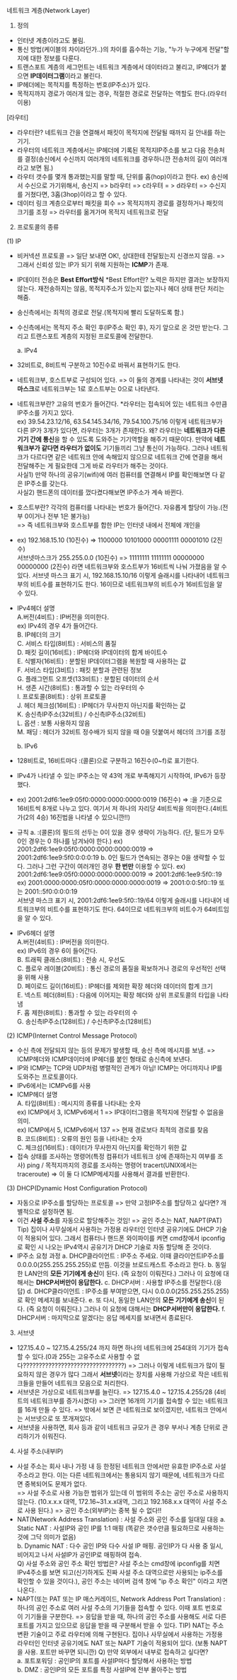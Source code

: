 네트워크 계층(Network Layer)

1. 정의

- 인터넷 계층이라고도 불림.
- 통신 방법(케이블의 차이라던가..)의 차이를 흡수하는 기능, "누가 누구에게 전달"할지에 대한 정보를 다룬다.
- 트랜스포트 계층의 세그먼트는 네트워크 계층에서 데이터라고 불리고, IP헤더가 붙으면 **IP데이터그램**이라고 불린다.
- IP헤더에는 목적지를 특정하는 번호(IP주소)가 있다.
- 목적지까지 경로가 여러개 있는 경우, 적절한 경로로 전달하는 역할도 한다.(라우터 이용)

[라우터]

- 라우터란? 네트워크 간을 연결해서 패킷이 목적지에 전달될 때까지 길 안내를 하는 기기.
- 라우터의 네트워크 계층에서는 IP헤더에 기록된 목적지IP주소를 보고 다음 전송처를 결정(송신에서 수신까지 여러개의 네트워크를 경우하니깐 전송처의 길이 여러개라고 보면 됨.)
- 라우터 갯수를 몇개 통과했는지를 말할 때, 단위를 홉(hop)이라고 한다. ex) 송신에서 수신으로 가기위해서, 송신지 => b라우터 => c라우텨 = > d라우터 => 수신지 를 거쳤다면, 3홉(3hop)이라고 할 수 있다.
- 데이터 링크 계층으로부터 패킷을 회수 => 목적지까지 경로를 결정하거나 패킷의 크기를 조정 => 라우터를 옮겨가며 목적지 네트워크로 전달

2. 프로토콜의 종류

(1) IP

- 비커넥션 프로토콜 => 일단 보내면 OK!, 상대한테 전달됬는지 신경쓰지 않음. => 그래서 신뢰성 있는 IP가 되기 위해 지원하는 **ICMP**가 존재.
- IP데이터 전송은 **Best Effort방식**
  \*Best Effort란? 노력은 하지만 결과는 보장하지 않는다. 재전송하지는 않음, 목적지주소가 있는지 없는지나 헤더 상태 판단 처리는 해줌.
- 송신측에서는 최적의 경로로 전달.(목적지에 빨리 도달하도록 함.)
- 수신측에서는 목적지 주소 확인 후(IP주소 확인 후), 자기 앞으로 온 것만 받는다. 그리고 트랜스포트 계층의 지정된 프로토콜에 전달한다.

  a. IPv4

- 32비트로, 8비트씩 구분하고 10진수로 바꿔서 표현하기도 한다.
- 네트워크부, 호스트부로 구성되어 있다. => 이 둘의 경계를 나타내는 것이 **서브넷 마스크**로 네트워크부는 1로 호스트부는 0으로 나타낸다.
- 네트워크부란? 고유의 번호가 들어간다. \*라우터는 접속되어 있는 네트워크 수만큼 IP주소를 가지고 있다.  
  ex) 39.54.23.12/16, 63.54.145.34/16, 79.54.100.75/16 이렇게 네트워크부가 다른 IP가 3개가 있다면, 라우터는 3개가 존재한다. 왜? 라우터는 **네트워크가 다른 기기 간에 통신**을 할 수 있도록 도와주는 기기역할을 해주기 때문이다. 만약에 **네트워크부가 같다면 라우터가 없이도** 기기들끼리 그냥 통신이 가능하다. 그러나 네트워크가 다르다면 같은 네트워크 안에 속해있지 않으므로 네트워크 간에 연결을 해서 전달해주는 게 필요한데 그게 바로 라우터가 해주는 것이다.  
  사실1) 만약 하나의 공유기(wifi)에 여러 컴퓨터를 연결해서 IP를 확인해보면 다 같은 IP주소를 갖는다.  
  사실2) 핸드폰의 데이터를 껐다켰다해보면 IP주소가 계속 바뀐다.
- 호스트부란? 각각의 컴퓨터를 나타내는 번호가 들어간다. 자유롭게 할당이 가능.(전부 0이거나 전부 1은 불가능)  
  => 즉 네트워크부와 호스트부를 합한 IP는 인터넷 내에서 전체에 개인을
- ex) 192.168.15.10 (10진수) => 1100000 10101000 00001111 00001010 (2진수)  
   서브넷마스크가 255.255.0.0 (10진수) => 11111111 11111111 00000000 00000000 (2진수) 라면 네트워크부와 호스트부가 16비트씩 나눠 가졌음을 알 수 있다.
  서브넷 마스크 표기 시, 192.168.15.10/16 이렇게 슬래시를 나타내어 네트워크부의 비트수를 표현하기도 한다. 16이므로 네트워크부의 비트수가 16비트임을 알 수 있다.
- IPv4헤더 설명  
   A.버전(4비트) : IP버전을 의미한다.  
   ex) IPv4의 경우 4가 들어간다.  
   B. IP헤더의 크기  
   C. 서비스 타입(8비트) : 서비스의 품질  
   D. 패킷 길이(16비트) : IP헤더와 IP데이터의 합계 바이트수  
   E. 식별자(16비트) : 분할된 IP데이터그램을 복원할 때 사용하는 값  
   F. 서비스 타입(3비트) : 패킷 분할과 관련된 정보  
   G. 플래그먼트 오프셋(133비트) : 분할된 데이터의 순서  
   H. 생존 시간(8비트) : 통과할 수 있는 라우터의 수  
   I. 프로토콜(8비트) : 상위 프로토콜  
   J. 헤더 체크섬(16비트) : IP헤더가 무사한지 아닌지를 확인하는 값  
   K. 송신측IP주소(32비트) / 수신측IP주소(32비트)  
   L. 옵션 : 보통 사용하지 않음  
   M. 패딩 : 헤더가 32비트 정수배가 되지 않을 때 0을 덧붙여서 헤더의 크기를 조정

  b. IPv6

- 128비트로, 16비트마다 :(콜론)으로 구분하고 16진수(0~f)로 표기한다.
- IPv4가 나타낼 수 있는 IP주소는 약 43억 개로 부족해지기 시작하여, IPv6가 등장했다.
- ex) 2001:2df6:1ee9:05f0:0000:0000:0000:0019 (16진수) => :을 기준으로 16비트씩 8개로 나누고 있다. 여기서 저 하나의 자리당 4비트씩을 의미한다.(4비트가(2의 4승) 16진법을 나타낼 수 있으니깐!!)
- 규칙
  a. :(콜론)의 필드의 선두는 0이 있을 경우 생략이 가능하다. (단, 필드가 모두 0인 경우는 0 하나를 남겨놔야 한다.)
  ex) 2001:2df6:1ee9:05f0:0000:0000:0000:0019 => 2001:2df6:1ee9:5f0:0:0:0:19
  b. 0인 필드가 연속되는 경우는 0을 생략할 수 있다. 그러나 그런 구간이 여러개인 경우 **한 번만** 이용할 수 있다.
  ex) 2001:2df6:1ee9:05f0:0000:0000:0000:0019 => 2001:2df6:1ee9:5f0::19
  ex) 2001:0000:0000:05f0:0000:0000:0000:0019 => 2001:0:0:5f0::19 또는 2001::5f0:0:0:0:19  
  서브넷 마스크 표기 시, 2001:2df6:1ee9:5f0::19/64 이렇게 슬래시를 나타내어 네트워크부의 비트수를 표현하기도 한다. 64이므로 네트워크부의 비트수가 64비트임을 알 수 있다.
- IPv6헤더 설명  
   A.버전(4비트) : IP버전을 의미한다.  
   ex) IPv6의 경우 6이 들어간다.  
   B. 트래픽 클래스(8비트) : 전송 시, 우선도  
   C. 플로우 레이블(20비트) : 통신 경로의 품질을 확보하거나 경로의 우선적인 선택을 위해 사용  
   D. 페이로드 길이(16비트) : IP헤더를 제외한 확장 헤더와 데이터의 합계 크기  
   E. 넥스트 헤더(8비트) : 다음에 이어지는 확장 헤더와 상위 프로토콜의 타입을 나타냄  
   F. 홉 제한(8비트) : 통과할 수 있는 라우터의 수  
   G. 송신측IP주소(128비트) / 수신측IP주소(128비트)

(2) ICMP(Internet Control Message Protocol)

- 수신 측에 전달되지 않는 등의 문제가 발생할 때, 송신 측에 메시지를 보냄. => ICMP헤더와 ICMP데이터에 IP헤더를 붙인 형태로 송신측에 보낸다.
- IP와 ICMP는 TCP와 UDP처럼 병렬적인 관계가 아님! ICMP는 어디까지나 IP를 도와주는 프로토콜이다.
- IPv6에서는 ICMPv6를 사용
- ICMP헤더 설명  
   A. 타입(8비트) : 메시지의 종류를 나타내는 숫자  
   ex) ICMP에서 3, ICMPv6에서 1 => IP대이터그램을 목적지에 전달할 수 없음을 의미.  
   ex) ICMP에서 5, ICMPv6에서 137 => 현재 경로보다 최적의 경로를 찾음  
   B. 코드(8비트) : 오류의 원인 등을 나타내는 숫자  
   C. 체크섬(16비트) : 데이터가 무사한지 아닌지를 확인하기 위한 값
- 접속 상태를 조사하는 명령어(특정 컴퓨터가 네트워크 상에 존재하는지 여부를 조사) ping / 목적지까지의 경로를 조사하는 명령어 tracert(UNIX에서는 traceroute) => 이 둘 다 ICMP메세지를 사용해서 결과를 반환한다.

(3) DHCP(Dynamic Host Configuration Protocol)

- 자동으로 IP주소를 할당하는 프로토콜 => 만약 고정IP주소를 할당하고 싶다면? 개별적으로 설정하면 됨.
- 이건 **사설 주소**를 자동으로 할당해주는 것임! => 공인 주소는 NAT, NAPT(PAT)  
  Tip) 집이나 사무실에서 사용하는 가정용 라우터인 인터넷 공유기에도 DHCP 기술이 적용되어 있다. 그래서 컴퓨터나 핸드폰 와이파이를 켜면 cmd창에서 ipconfig로 확인 시 나오는 IPv4역시 공유기가 DHCP 기술로 자동 할당해 준 것이다.
- IP주소 요청 과정
  a. DHCP클라이언트 : IP주소 주세요. 이때 클라이언트IP주소를 0.0.0.0(255.255.255.255)로 만듬. 이것을 브로드캐스트 주소라고 한다.
  b. 동일한 LAN안의 **모든 기기에게 송신**이 된다. (즉 요청이 이뤄진다.) 그러나 이 요청에 대해서는 **DHCP서버만이 응답한다.**
  c. DHCP서버 : 사용할 IP주소를 전달한다.(응답)
  d. DHCP클라이언트 : IP주소를 부여받으면, 다시 0.0.0.0(255.255.255.255)로 확인 메세지를 보내준다.
  e. 또 다시, 동일한 LAN안의 **모든 기기에게 송신**이 된다. (즉 요청이 이뤄진다.) 그러나 이 요청에 대해서는 **DHCP서버만이 응답한다.**
  f. DHCP서버 : 마지막으로 알겠다는 응답 메세지를 보내면서 종료된다.

3. 서브넷

- 127.15.4.0 ~ 127.15.4.255/24 까지 하면 하나의 네트워크에 254대의 기기가 접속할 수 있다.(0과 255는 고유주소로 사용할 수 없다????????????????????????????????) => 그러나 이렇게 네트워크가 많이 필요하지 않은 경우가 많다 그래서 **서브넷**이라는 장치를 사용해 가상으로 작은 네트워크들을 만들어 네트워크 모음으로 처리한다.
- 서브넷은 가상으로 네트워크부를 늘린다. => 127.15.4.0 ~ 127.15.4.255/28 (4비트의 네트워크부를 증가시켰다) => 그러면 16개의 기기를 접속할 수 있는 네트워크를 16개 만들 수 있다. => 밖에서 보면 큰 네트워크로 보이겠지만, 네트워크 안에서는 서브넷으로 또 쪼개져있다.
- 서브넷을 사용하면, 회사 등과 같이 네트워크 규모가 큰 경우 부서나 계층 단위로 관리하기가 쉬워진다.

4. 사설 주소(내부IP)

- 사설 주소는 회사 내나 가정 내 등 한정된 네트워크 안에서만 유효한 IP주소로 사설주소라고 한다. 이는 다른 네트워크에서는 통용되지 않기 때문에, 네트워크가 다르면 중복되어도 문제가 없다.  
  => 사설 주소로 사용 가능한 범위가 있는데 이 범위의 주소는 공인 주소로 사용하지 않는다. (10.x.x.x 대역, 172.16~31.x.x대역, 그리고 192.168.x.x 대역이 사설 주소로 사용 된다.)
  => 공인 주소(외부IP)는 중복 될 수 없다!!
- NAT(Network Address Translation) : 사설 주소와 공인 주소를 일대일 대응
  a. Static NAT : 사설IP와 공인 IP를 1:1 매핑 (똑같은 갯수만큼 필요하므로 사용하는 것에 그닥 의미가 없음)  
  b. Dynamic NAT : 다수 공인 IP와 다수 사설 IP 매핑. 공인IP가 다 사용 중 일시, 비어지고 나서 사설IP가 공인IP로 매핑하여 접속.  
  Q) 사설 주소와 공인 주소 확인 방법은? 사설 주소는 cmd창에 ipconfig를 치면 IPv4주소를 보면 되고(신기하게도 진짜 사설 주소 대역으로만 사용되는 ip주소를 확인할 수 있을 것이다.), 공인 주소는 네이버 검색 창에 "ip 주소 확인" 이라고 치면 나온다.
- NAPT(또는 PAT 또는 IP 매스커레이드, Network Address Port Translation) : 하나의 공인 주소로 여러 사설 주소의 기기들을 접속할 수 있다. 이때 포트 번호로 이 기기들을 구분한다. => 응답을 받을 때, 하나의 공인 주소를 사용해도 서로 다른 포트를 가지고 있으므로 응답을 받을 때 구분해서 받을 수 있다.
  TIP) NAT는 주소 변환 기술이고 주로 라우터에 의해 구현된다. 집이나 사무실에서 사용하는 가정용 라우터인 인터넷 공유기에도 NAT 또는 NAPT 기술이 적용되어 있다. (보통 NAPT을 사용. 포트만 바꾸면 되니깐)
  Q) 만약 외부에서 내부로 접속하고 싶다면?  
  a. 포트포워딩 : 공인IP의 포트를 사설IP마다 할당해서 사용하는 방법  
  b. DMZ : 공인IP의 모든 포트를 특정 사설IP에 전부 몰아주는 방법
